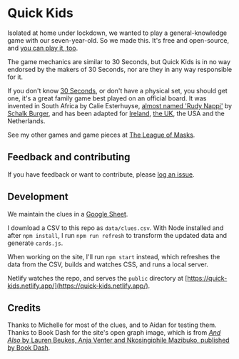 # Quick Kids

Isolated at home under lockdown, we wanted to play a general-knowledge game with our seven-year-old. So we made this. It's free and open-source, and [you can play it, too](https://quick-kids.netlify.app/).

The game mechanics are similar to 30 Seconds, but Quick Kids is in no way endorsed by the makers of 30 Seconds, nor are they in any way responsible for it.

If you don't know [30 Seconds](https://en.wikipedia.org/wiki/30_Seconds_%28game%29), or don't have a physical set, you should get one, it's a great family game best played on an official board. It was invented in South Africa by Calie Esterhuyse, [almost named 'Rudy Nappi'](https://boereworsexpress.blogspot.com/2012/07/30-seconds-south-african-game.html?m=1) by [Schalk Burger](https://en.wikipedia.org/wiki/Schalk_Burger), and has been adapted for [Ireland](http://www.30seconds.ie/), [the UK](https://www.amazon.com/SmartGames-Seconds-Multi-Player-Board-Game/dp/B07YLZCHZZ/), the USA and the Netherlands.

See my other games and game pieces at [The League of Masks](https://leagueofmasks.com).

## Feedback and contributing

If you have feedback or want to contribute, please [log an issue](https://github.com/arthurattwell/quick-kids/issues/new).

## Development

We maintain the clues in a [Google Sheet](https://docs.google.com/spreadsheets/d/1dDswbV5O-VVTHNIRhtP-fa-pZOlWYPqMVDMmPtua_EM/edit?usp=sharing).

I download a CSV to this repo as `data/clues.csv`. With Node installed and after `npm install`, I run `npm run refresh` to transform the updated data and generate `cards.js`.

When working on the site, I'll run `npm start` instead, which refreshes the data from the CSV, builds and watches CSS, and runs a local server.

Netlify watches the repo, and serves the `public` directory at [https://quick-kids.netlify.app/](https://quick-kids.netlify.app/).

## Credits

Thanks to Michelle for most of the clues, and to Aidan for testing them. Thanks to Book Dash for the site's open graph image, which is from [*And Also* by Lauren Beukes, Anja Venter and Nkosingiphile Mazibuko, published by Book Dash](https://bookdash.org/books/also-anja-venter-nkosingiphile-mazibuko-lauren-beukes/).
